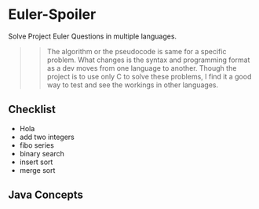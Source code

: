 # Euler-Spoiler
Solve Project Euler Questions in multiple languages.

>> The algorithm or the pseudocode is same for a specific problem. What changes is the syntax and programming format as a dev
   moves from one language to another. Though the project is to use only C to solve these problems, I find it a good way
   to test and see the workings in other languages.

## Checklist

- Hola
- add two integers
- fibo series
- binary search
- insert sort
- merge sort

## Java Concepts
